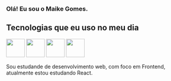 ### Olá! Eu sou o Maike Gomes.



<h2>Tecnologias que eu uso no meu dia</h2

<div display='flex'>
  <img height="50" width="50"  src="https://cdn.jsdelivr.net/gh/devicons/devicon/icons/javascript/javascript-original.svg" />
  <img height="50" width="50" src="https://cdn.jsdelivr.net/gh/devicons/devicon/icons/react/react-original.svg" />
  <img height="50" width="50" src="https://cdn.jsdelivr.net/gh/devicons/devicon/icons/html5/html5-plain.svg" />
  <img height="50" width="50" src="https://cdn.jsdelivr.net/gh/devicons/devicon/icons/css3/css3-plain.svg" />
</div>

Sou estudande de desenvolvimento web, com foco em Frontend, atualmente estou estudando React.
